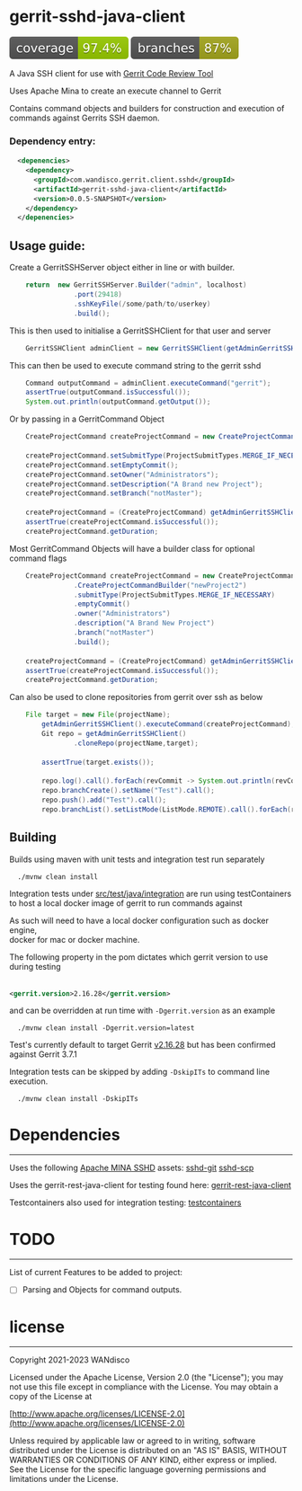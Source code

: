 # gerrit-sshd-java-client

![Coverage](.github/badges/jacoco.svg) ![Branches](.github/badges/branches.svg)


A Java SSH client for use with [Gerrit Code Review Tool](https://www.gerritcodereview.com/)

Uses Apache Mina to create an execute channel to Gerrit

Contains command objects and builders for construction and execution of commands against Gerrits SSH daemon.

### Dependency entry:

```xml
  <depenencies>
    <dependency>
      <groupId>com.wandisco.gerrit.client.sshd</groupId>
      <artifactId>gerrit-sshd-java-client</artifactId>
      <version>0.0.5-SNAPSHOT</version>
    </dependency>
  </depenencies>
```

## Usage guide:

Create a GerritSSHServer object either in line or with builder.
```java
    return  new GerritSSHServer.Builder("admin", localhost)
                .port(29418)
                .sshKeyFile(/some/path/to/userkey)
                .build();
```

This is then used to initialise a GerritSSHClient for that user and server
```java
    GerritSSHClient adminClient = new GerritSSHClient(getAdminGerritSSHServer())
```

This can then be used to execute command string to the gerrit sshd
```java
    Command outputCommand = adminClient.executeCommand("gerrit");
    assertTrue(outputCommand.isSuccessful());
    System.out.println(outputCommand.getOutput());
```
Or by passing in a GerritCommand Object

```java
    CreateProjectCommand createProjectCommand = new CreateProjectCommand("newProject1");

    createProjectCommand.setSubmitType(ProjectSubmitTypes.MERGE_IF_NECESSARY);
    createProjectCommand.setEmptyCommit();
    createProjectCommand.setOwner("Administrators");
    createProjectCommand.setDescription("A Brand new Project");
    createProjectCommand.setBranch("notMaster");

    createProjectCommand = (CreateProjectCommand) getAdminGerritSSHClient().executeCommand(createProjectCommand);
    assertTrue(createProjectCommand.isSuccessful());
    createProjectCommand.getDuration;
```

Most GerritCommand Objects will have a builder class for optional command flags
```java
    CreateProjectCommand createProjectCommand = new CreateProjectCommand
                .CreateProjectCommandBuilder("newProject2")
                .submitType(ProjectSubmitTypes.MERGE_IF_NECESSARY)
                .emptyCommit()
                .owner("Administrators")
                .description("A Brand New Project")
                .branch("notMaster")
                .build();

    createProjectCommand = (CreateProjectCommand) getAdminGerritSSHClient().executeCommand(createProjectCommand);
    assertTrue(createProjectCommand.isSuccessful());
    createProjectCommand.getDuration;
```

Can also be used to clone repositories from gerrit over ssh as below
```java
    File target = new File(projectName);
        getAdminGerritSSHClient().executeCommand(createProjectCommand);
        Git repo = getAdminGerritSSHClient()
                .cloneRepo(projectName,target);

        assertTrue(target.exists());

        repo.log().call().forEach(revCommit -> System.out.println(revCommit.getShortMessage()));
        repo.branchCreate().setName("Test").call();
        repo.push().add("Test").call();
        repo.branchList().setListMode(ListMode.REMOTE).call().forEach(ref -> System.out.println(ref.getName()));
```

## Building

Builds using maven with unit tests and integration test run separately

```shell script
  ./mvnw clean install
```

Integration tests under [src/test/java/integration](./src/test/java/integration) are run using
testContainers to host a local docker image of gerrit to run commands against

As such will need to have a local docker configuration such as docker engine,  
docker for mac or docker machine.

The following property in the pom dictates which gerrit version to use during testing

```xml

<gerrit.version>2.16.28</gerrit.version>
```

and can be overridden at run time with `-Dgerrit.version` as an example

```shell script
  ./mvnw clean install -Dgerrit.version=latest
```

Test's currently default to target Gerrit [v2.16.28](https://www.gerritcodereview.com/2.16.html) but has been confirmed against
Gerrit 3.7.1

Integration tests can be skipped by adding `-DskipITs` to command line execution.

```shell script
  ./mvnw clean install -DskipITs
```

# Dependencies
------------
Uses the following [Apache MINA SSHD](https://github.com/apache/mina-sshd) assets:
[sshd-git](https://github.com/apache/mina-sshd/tree/master/sshd-git)
[sshd-scp](https://github.com/apache/mina-sshd/tree/master/sshd-scp)

Uses the gerrit-rest-java-client for testing found here:
[gerrit-rest-java-client](https://github.com/uwolfer/gerrit-rest-java-client)

Testcontainers also used for integration testing:
[testcontainers](https://www.testcontainers.org/)

# TODO
------------
List of current Features to be added to project:

- [ ] Parsing and Objects for command outputs.

# license
--------------------

Copyright 2021-2023 WANdisco

Licensed under the Apache License, Version 2.0 (the "License");
you may not use this file except in compliance with the License.
You may obtain a copy of the License at

  [http://www.apache.org/licenses/LICENSE-2.0](http://www.apache.org/licenses/LICENSE-2.0)

Unless required by applicable law or agreed to in writing, software
distributed under the License is distributed on an "AS IS" BASIS,
WITHOUT WARRANTIES OR CONDITIONS OF ANY KIND, either express or implied.
See the License for the specific language governing permissions and
limitations under the License.
